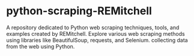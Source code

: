 # python-scraping-REMitchell
A repository dedicated to Python web scraping techniques, tools, and examples created by REMitchell. Explore various web scraping methods using libraries like BeautifulSoup, requests, and Selenium. collecting data from the web using Python.
